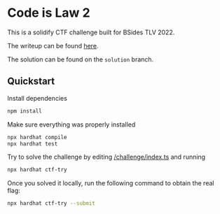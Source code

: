 # Code is Law 2

This is a solidify CTF challenge built for BSides TLV 2022.

The writeup can be found [here](https://medium.com/@patternrecognizer/code-is-law-2-solidity-ctf-challenge-writeup-c55f072664a9).

The solution can be found on the `solution` branch.

## Quickstart

Install dependencies
```bash
npm install
```

Make sure everything was properly installed
```bash
npx hardhat compile
npx hardhat test
```

Try to solve the challenge by editing [/challenge/index.ts](./challenge/index.ts) and running

```bash
npx hardhat ctf-try
```

Once you solved it locally, run the following command to obtain the real flag:

```bash
npx hardhat ctf-try --submit
```
